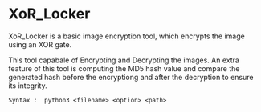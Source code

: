 # XoR_Locker

XoR_Locker is a basic image encryption tool, which encrypts the image using an XOR gate.

This tool capabale of Encrypting and Decrypting the images. An extra feature of this tool is computing the MD5 hash value and compare the generated hash before the encryptiong and after the decryption to ensure its integrity. 

  `Syntax :  python3 <filename> <option> <path>`
  
  

